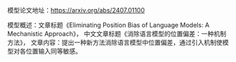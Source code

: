 模型论文地址：https://arxiv.org/abs/2407.01100

模型概述：文章标题《Eliminating Position Bias of Language Models: A Mechanistic Approach》，
中文文章标题《消除语言模型的位置偏差：一种机制方法》，
文章内容：提出一种新方法消除语言模型中位置偏差，通过引入机制使模型对各位置输入同等敏感。
